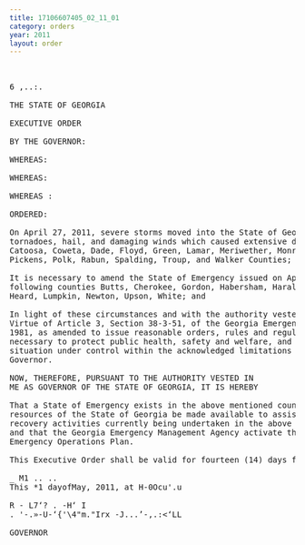 ```yaml
---
title: 17106607405_02_11_01
category: orders
year: 2011
layout: order
---
```


<pre>  

6 ,..:.

THE STATE OF GEORGIA

EXECUTIVE ORDER

BY THE GOVERNOR:

WHEREAS:

WHEREAS:

WHEREAS :

ORDERED:

On April 27, 2011, severe storms moved into the State of Georgia producing
tornadoes, hail, and damaging winds which caused extensive damage in Bartow,
Catoosa, Coweta, Dade, Floyd, Green, Lamar, Meriwether, Monroe, Morgan,
Pickens, Polk, Rabun, Spalding, Troup, and Walker Counties; and

It is necessary to amend the State of Emergency issued on April 28 to include the
following counties Butts, Cherokee, Gordon, Habersham, Haralson, Harris,
Heard, Lumpkin, Newton, Upson, White; and

In light of these circumstances and with the authority vested in the Governor by
Virtue of Article 3, Section 38-3-51, of the Georgia Emergency Management Act of
1981, as amended to issue reasonable orders, rules and regulations as are deemed
necessary to protect public health, safety and welfare, and to bring the emergency
situation under control within the acknowledged limitations of the powers of the
Governor.

NOW, THEREFORE, PURSUANT TO THE AUTHORITY VESTED IN
ME AS GOVERNOR OF THE STATE OF GEORGIA, IT IS HEREBY

That a State of Emergency exists in the above mentioned counties, and that all
resources of the State of Georgia be made available to assist in the response and
recovery activities currently being undertaken in the above mentioned counties,
and that the Georgia Emergency Management Agency activate the Georgia
Emergency Operations Plan.

This Executive Order shall be valid for fourteen (14) days from this date.

_ M1 .. ..
This *1 dayofMay, 2011, at H-0Ocu'.u

R - L7‘? . -H‘ I
. '-.»-U-‘{'\4"m."Irx -J...’-,.:<‘LL

GOVERNOR

</pre>
